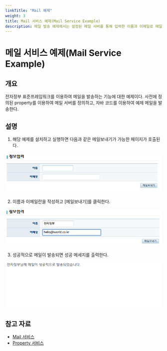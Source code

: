 ```yaml
---
linkTitle: "Mail 예제"
weight: 3
title: Mail 서비스 예제(Mail Service Example)
description: 메일 발송 예제에서는 설정된 메일 서버를 통해 입력한 이름과 이메일로 메일을 발송하는 기능을 제공한다. 실행 후 성공적으로 메일이 발송되면 성공 메시지가 출력된다.
---
```

# 메일 서비스 예제(Mail Service Example)

## 개요
전자정부 표준프레임워크를 이용하여 메일을 발송하는 기능에 대한 예제이다. 사전에 정의된 property를 이용하여 메일 서버를 정의하고, 자바 코드를 이용하여 예제 메일을 발송한다.

## 설명
1. 해당 예제를 설치하고 실행하면 다음과 같은 메일보내기가 가능한 페이지가 호출된다.

![mail-1](./images/mail-1.png)

2. 이름과 이메일란을 작성하고 [메일보내기]를 클릭한다.

![mail-2](./images/mail-2.png)

3. 성공적으로 메일이 발송되면 성공 메세지를 출력한다.

![mail-3](./images/mail-3.png)

## 참고 자료
- [Mail 서비스](../../../egovframe-runtime/foundation-layer/mail.md)
- [Property 서비스](../../../egovframe-runtime/foundation-layer/property-service.md)